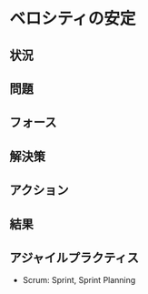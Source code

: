 # ベロシティの安定
## 状況
## 問題
## フォース
## 解決策
## アクション
## 結果
## アジャイルプラクティス
- Scrum: Sprint, Sprint Planning
